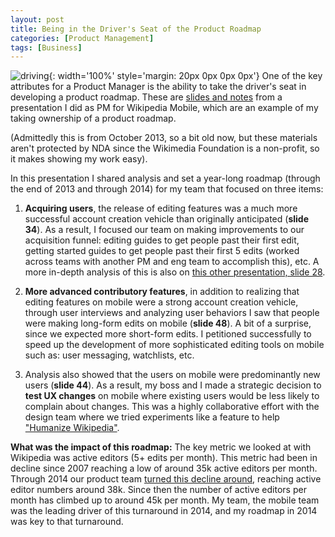 ```yaml
---
layout: post
title: Being in the Driver's Seat of the Product Roadmap
categories: [Product Management]
tags: [Business]
---
```

![driving](https://images.unsplash.com/photo-1485463611174-f302f6a5c1c9?ixlib=rb-1.2.1&ixid=MnwxMjA3fDB8MHxwaG90by1wYWdlfHx8fGVufDB8fHx8&auto=format&fit=crop&w=755&q=80){: width='100%' style='margin: 20px 0px 0px 0px'}
One of the key attributes for a Product Manager is the ability to take the driver's seat in developing a product roadmap. These are [slides and notes](https://meta.wikimedia.org/wiki/Wikimedia_monthly_activities_meetings/Quarterly_reviews/Mobile_contributions/October_2013) from a presentation I did as PM for Wikipedia Mobile, which are an example of my taking ownership of a product roadmap.

(Admittedly this is from October 2013, so a bit old now, but these materials aren't protected by NDA since the Wikimedia Foundation is a non-profit, so it makes showing my work easy).

In this presentation I shared analysis and set a year-long roadmap (through the end of 2013 and through 2014) for my team that focused on three items:

1. **Acquiring users**, the release of editing features was a much more successful account creation vehicle than originally anticipated (**slide 34**). As a result, I focused our team on making improvements to our acquisition funnel: editing guides to get people past their first edit, getting started guides to get people past their first 5 edits (worked across teams with another PM and eng team to accomplish this), etc. A more in-depth analysis of this is also on [this other presentation, slide 28](https://upload.wikimedia.org/wikipedia/commons/f/f0/Mobile_Web_%26_App_Quarterly_Review_02-2014.pdf).

2. **More advanced contributory features**, in addition to realizing that editing features on mobile were a strong account creation vehicle, through user interviews and analyzing user behaviors I saw that people were making long-form edits on mobile (**slide 48**). A bit of a surprise, since we expected more short-form edits. I petitioned successfully to speed up the development of more sophisticated editing tools on mobile such as: user messaging, watchlists, etc.

3. Analysis also showed that the users on mobile were predominantly new users (**slide 44**). As a result, my boss and I made a strategic decision to **test UX changes** on mobile where existing users would be less likely to complain about changes. This was a highly collaborative effort with the design team where we tried experiments like a feature to help ["Humanize Wikipedia"](https://diff.wikimedia.org/2013/09/25/humanizing-wikipedia-editing-mobile-experiments/).

**What was the impact of this roadmap:** The key metric we looked at with Wikipedia was active editors (5+ edits per month). This metric had been in decline since 2007 reaching a low of around 35k active editors per month. Through 2014 our product team [turned this decline around](https://stats.wikimedia.org/#/en.wikipedia.org/contributing/active-editors/normal%7Cline%7C2005-07-01~2021-05-01%7C(page_type)~content*non-content%7Cmonthly), reaching active editor numbers around 38k. Since then the number of active editors per month has climbed up to around 45k per month. My team, the mobile team was the leading driver of this turnaround in 2014, and my roadmap in 2014 was key to that turnaround.
